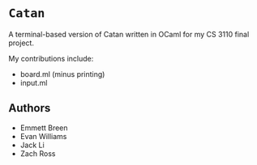 # `Catan` 
A terminal-based version of Catan written in OCaml for my CS 3110 final project.

My contributions include:
- board.ml (minus printing)
- input.ml



## Authors
- Emmett Breen
- Evan Williams
- Jack Li
- Zach Ross
